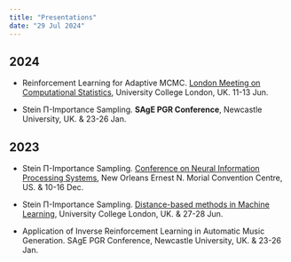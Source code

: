```yaml
---
title: "Presentations"
date: "29 Jul 2024"
---
```



## 2024

- Reinforcement Learning for Adaptive MCMC. [London Meeting on Computational Statistics](https://www.ucl.ac.uk/mathematical-statistical-sciences/events/2024/jun/london-meeting-computational-statistics), University College London, UK. 11-13 Jun.

- Stein Π-Importance Sampling. **SAgE PGR Conference**, Newcastle University, UK. &  23-26 Jan.

## 2023

- Stein Π-Importance Sampling. [Conference on Neural Information Processing Systems](https://neurips.cc/virtual/2023/poster/70047), New Orleans Ernest N. Morial Convention Centre, US. & 10-16 Dec.

- Stein Π-Importance Sampling. [Distance-based methods in Machine Learning](https://dbmml.github.io/), University College London, UK. &  27-28 Jun.

- Application of Inverse Reinforcement Learning in Automatic Music Generation. SAgE PGR Conference, Newcastle University, UK. &  23-26 Jan.

